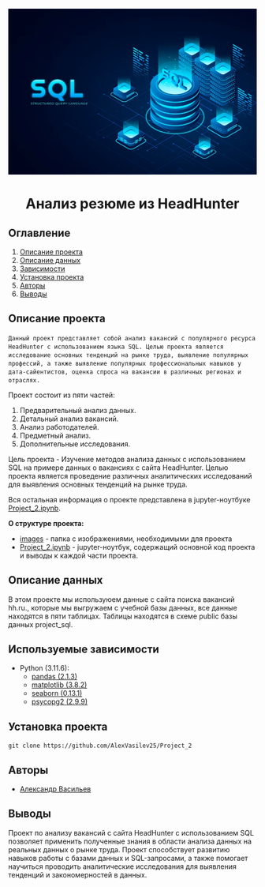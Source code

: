 ![](./images/gradient-sql-illustration_52683-80408.jpg)
# <center> Анализ резюме из HeadHunter </center>
## Оглавление
1. [Описание проекта](#Описание-проекта)
2. [Описание данных](#Описание-данных)
3. [Зависимости](#Зависимости)
4. [Установка проекта](#Установка-проекта)
5. [Авторы](#Авторы)
6. [Выводы](Использование-проекта)

## Описание проекта

`Данный проект представляет собой анализ вакансий с популярного ресурса HeadHunter с использованием языка SQL. Целью проекта является исследование основных тенденций на рынке труда, выявление популярных профессий, а также выявление популярных профессиональных навыков у дата-сайентистов, оценка спроса на вакансии в различных регионах и отраслях.`


Проект состоит из пяти частей:
1. Предварительный анализ данных.
2. Детальный анализ вакансий.
3. Анализ работодателей.
4. Предметный анализ.
5. Дополнительные исследования.


Цель проекта - Изучение методов анализа данных с использованием SQL на примере данных о вакансиях с сайта HeadHunter. Целью проекта является проведение различных аналитических исследований для выявления основных тенденций на рынке труда.

Вся остальная информация о проекте представлена в jupyter-ноутбуке [Project_2.ipynb](./Project_2_Анализ_вакансий.ipynb).

**О структуре проекта:**
* [images](./images) - папка с изображениями, необходимыми для проекта 
* [Project_2.ipynb](./Project_2_Анализ_вакансий.ipynb) - jupyter-ноутбук, содержащий основной код проекта и выводы к каждой части проекта.


## Описание данных
В этом проекте мы используюем данные с сайта поиска вакансий hh.ru., которые мы выгружаем с учебной базы данных, все данные находятся в пяти таблицах. Таблицы находятся в схеме public базы данных project_sql.

## Используемые зависимости
* Python (3.11.6):
    * [pandas (2.1.3)](https://pandas.pydata.org)
    * [matplotlib (3.8.2)](https://matplotlib.org)
    * [seaborn (0.13.1)](https://seaborn.pydata.org)
    * [psycopg2 (2.9.9)](https://psycopg.org)

## Установка проекта

```
git clone https://github.com/AlexVasilev25/Project_2
```
## Авторы

* [Александр Васильев](https://t.me/alex_vasilev13)

## Выводы

Проект по анализу вакансий с сайта HeadHunter с использованием SQL позволяет применить полученные знания в области анализа данных на реальных данных о рынке труда. Проект способствует развитию навыков работы с базами данных и SQL-запросами, а также помогает научиться проводить аналитические исследования для выявления тенденций и закономерностей в данных.